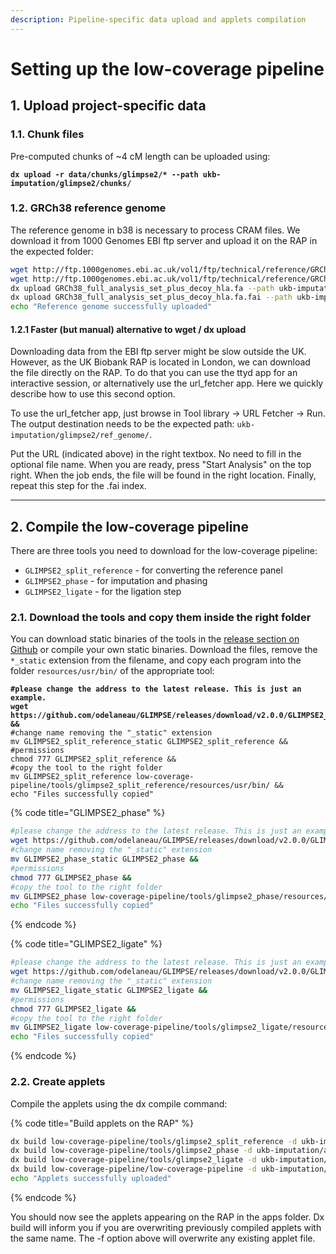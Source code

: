 ```yaml
---
description: Pipeline-specific data upload and applets compilation
---
```


# Setting up the low-coverage pipeline

## 1. Upload project-specific data

### 1.1. Chunk files

Pre-computed chunks of \~4 cM length can be uploaded using:

<pre><code><strong>dx upload -r data/chunks/glimpse2/* --path ukb-imputation/glimpse2/chunks/
</strong></code></pre>

### 1.2. GRCh38 reference genome

The reference genome in b38 is necessary to process CRAM files. We download it from 1000 Genomes EBI ftp server and upload it on the RAP in the expected folder:

```bash
wget http://ftp.1000genomes.ebi.ac.uk/vol1/ftp/technical/reference/GRCh38_reference_genome/GRCh38_full_analysis_set_plus_decoy_hla.fa &&
wget http://ftp.1000genomes.ebi.ac.uk/vol1/ftp/technical/reference/GRCh38_reference_genome/GRCh38_full_analysis_set_plus_decoy_hla.fa.fai &&
dx upload GRCh38_full_analysis_set_plus_decoy_hla.fa --path ukb-imputation/glimpse2/ref_genome/ &&
dx upload GRCh38_full_analysis_set_plus_decoy_hla.fa.fai --path ukb-imputation/glimpse2/ref_genome/
echo "Reference genome successfully uploaded"
```

#### **1.2.1 Faster (but manual) alternative to wget / dx upload**

Downloading data from the EBI ftp server might be slow outside the UK. However, as the UK Biobank RAP is located in London, we can download the file directly on the RAP. To do that you can use the ttyd app for an interactive session, or alternatively use the url\_fetcher app. Here we quickly describe how to use this second option.

To use the url\_fetcher app, just browse in Tool library -> URL Fetcher -> Run. The output destination needs to be the expected path: `ukb-imputation/glimpse2/ref_genome/`.&#x20;

Put the URL (indicated above) in the right textbox. No need to fill in the optional file name. When you are ready, press "Start Analysis" on the top right. When the job ends, the file will be found in the right location. Finally, repeat this step for the .fai index.

***

## 2. Compile the low-coverage pipeline

There are three tools you need to download for the low-coverage pipeline:

* `GLIMPSE2_split_reference` - for converting the reference panel&#x20;
* `GLIMPSE2_phase` - for imputation and phasing
* `GLIMPSE2_ligate` - for the ligation step

### 2.1. Download the tools and copy them inside the right folder

You can download static binaries of the tools in the [release section on Github](https://github.com/odelaneau/GLIMPSE/releases) or compile your own static binaries. Download the files, remove the `*_static` extension from the filename, and copy each program into the folder `resources/usr/bin/` of the appropriate tool:

<pre class="language-bash" data-title="GLIMPSE2_split_reference"><code class="lang-bash"><strong>#please change the address to the latest release. This is just an example.
</strong><strong>wget https://github.com/odelaneau/GLIMPSE/releases/download/v2.0.0/GLIMPSE2_split_reference_static &#x26;&#x26;
</strong>#change name removing the "_static" extension
mv GLIMPSE2_split_reference_static GLIMPSE2_split_reference &#x26;&#x26;
#permissions
chmod 777 GLIMPSE2_split_reference &#x26;&#x26;
#copy the tool to the right folder
mv GLIMPSE2_split_reference low-coverage-pipeline/tools/glimpse2_split_reference/resources/usr/bin/ &#x26;&#x26;
echo "Files successfully copied"
</code></pre>

{% code title="GLIMPSE2_phase" %}
```bash
#please change the address to the latest release. This is just an example.
wget https://github.com/odelaneau/GLIMPSE/releases/download/v2.0.0/GLIMPSE2_phase_static &&
#change name removing the "_static" extension
mv GLIMPSE2_phase_static GLIMPSE2_phase &&
#permissions
chmod 777 GLIMPSE2_phase &&
#copy the tool to the right folder
mv GLIMPSE2_phase low-coverage-pipeline/tools/glimpse2_phase/resources/usr/bin/ &&
echo "Files successfully copied"
```
{% endcode %}

{% code title="GLIMPSE2_ligate" %}
```bash
#please change the address to the latest release. This is just an example.
wget https://github.com/odelaneau/GLIMPSE/releases/download/v2.0.0/GLIMPSE2_ligate_static &&
#change name removing the "_static" extension
mv GLIMPSE2_ligate_static GLIMPSE2_ligate &&
#permissions
chmod 777 GLIMPSE2_ligate &&
#copy the tool to the right folder
mv GLIMPSE2_ligate low-coverage-pipeline/tools/glimpse2_ligate/resources/usr/bin/ &&
echo "Files successfully copied"
```
{% endcode %}

### 2.2. Create applets

Compile the applets using the dx compile command:

{% code title="Build applets on the RAP" %}
```bash
dx build low-coverage-pipeline/tools/glimpse2_split_reference -d ukb-imputation/apps/ -f  &&
dx build low-coverage-pipeline/tools/glimpse2_phase -d ukb-imputation/apps/ -f &&
dx build low-coverage-pipeline/tools/glimpse2_ligate -d ukb-imputation/apps/ -f &&
dx build low-coverage-pipeline/low-coverage-pipeline -d ukb-imputation/apps/ -f &&
echo "Applets successfully uploaded"
```
{% endcode %}

You should now see the applets appearing on the RAP in the apps folder. Dx build will inform you if you are overwriting previously compiled applets with the same name. The -f option above will overwrite any existing applet file.


